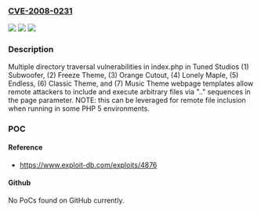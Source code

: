### [CVE-2008-0231](https://cve.mitre.org/cgi-bin/cvename.cgi?name=CVE-2008-0231)
![](https://img.shields.io/static/v1?label=Product&message=n%2Fa&color=blue)
![](https://img.shields.io/static/v1?label=Version&message=n%2Fa&color=blue)
![](https://img.shields.io/static/v1?label=Vulnerability&message=n%2Fa&color=brighgreen)

### Description

Multiple directory traversal vulnerabilities in index.php in Tuned Studios (1) Subwoofer, (2) Freeze Theme, (3) Orange Cutout, (4) Lonely Maple, (5) Endless, (6) Classic Theme, and (7) Music Theme webpage templates allow remote attackers to include and execute arbitrary files via ".." sequences in the page parameter.  NOTE: this can be leveraged for remote file inclusion when running in some PHP 5 environments.

### POC

#### Reference
- https://www.exploit-db.com/exploits/4876

#### Github
No PoCs found on GitHub currently.

